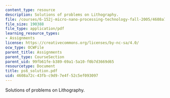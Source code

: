 ```yaml
---
content_type: resource
description: Solutions of problems on Lithography.
file: /courses/6-152j-micro-nano-processing-technology-fall-2005/4608a72c43fbc9d97e4f52c5ef093097_ps6_solution.pdf
file_size: 190388
file_type: application/pdf
learning_resource_types:
- Assignments
license: https://creativecommons.org/licenses/by-nc-sa/4.0/
ocw_type: OCWFile
parent_title: Assignments
parent_type: CourseSection
parent_uid: 99fb61fe-b389-69a1-5a10-f0b7d3669d65
resourcetype: Document
title: ps6_solution.pdf
uid: 4608a72c-43fb-c9d9-7e4f-52c5ef093097
---
```

Solutions of problems on Lithography.
